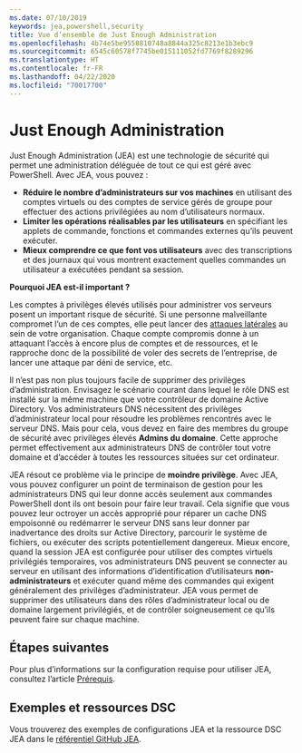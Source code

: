 ```yaml
---
ms.date: 07/10/2019
keywords: jea,powershell,security
title: Vue d’ensemble de Just Enough Administration
ms.openlocfilehash: 4b74e5be9558810748a8844a325c8213e1b3ebc9
ms.sourcegitcommit: 6545c60578f7745be015111052fd7769f8289296
ms.translationtype: HT
ms.contentlocale: fr-FR
ms.lasthandoff: 04/22/2020
ms.locfileid: "70017700"
---
```

# <a name="just-enough-administration"></a>Just Enough Administration

Just Enough Administration (JEA) est une technologie de sécurité qui permet une administration déléguée de tout ce qui est géré avec PowerShell. Avec JEA, vous pouvez :

- **Réduire le nombre d’administrateurs sur vos machines** en utilisant des comptes virtuels ou des comptes de service gérés de groupe pour effectuer des actions privilégiées au nom d’utilisateurs normaux.
- **Limiter les opérations réalisables par les utilisateurs** en spécifiant les applets de commande, fonctions et commandes externes qu’ils peuvent exécuter.
- **Mieux comprendre ce que font vos utilisateurs** avec des transcriptions et des journaux qui vous montrent exactement quelles commandes un utilisateur a exécutées pendant sa session.

**Pourquoi JEA est-il important ?**

Les comptes à privilèges élevés utilisés pour administrer vos serveurs posent un important risque de sécurité. Si une personne malveillante compromet l’un de ces comptes, elle peut lancer des [attaques latérales](https://aka.ms/pth) au sein de votre organisation. Chaque compte compromis donne à un attaquant l’accès à encore plus de comptes et de ressources, et le rapproche donc de la possibilité de voler des secrets de l’entreprise, de lancer une attaque par déni de service, etc.

Il n’est pas non plus toujours facile de supprimer des privilèges d’administration. Envisagez le scénario courant dans lequel le rôle DNS est installé sur la même machine que votre contrôleur de domaine Active Directory. Vos administrateurs DNS nécessitent des privilèges d’administrateur local pour résoudre les problèmes rencontrés avec le serveur DNS. Mais pour cela, vous devez en faire des membres du groupe de sécurité avec privilèges élevés **Admins du domaine**. Cette approche permet effectivement aux administrateurs DNS de contrôler tout votre domaine et d’accéder à toutes les ressources situées sur cet ordinateur.

JEA résout ce problème via le principe de **moindre privilège**. Avec JEA, vous pouvez configurer un point de terminaison de gestion pour les administrateurs DNS qui leur donne accès seulement aux commandes PowerShell dont ils ont besoin pour faire leur travail. Cela signifie que vous pouvez leur octroyer un accès approprié pour réparer un cache DNS empoisonné ou redémarrer le serveur DNS sans leur donner par inadvertance des droits sur Active Directory, parcourir le système de fichiers, ou exécuter des scripts potentiellement dangereux. Mieux encore, quand la session JEA est configurée pour utiliser des comptes virtuels privilégiés temporaires, vos administrateurs DNS peuvent se connecter au serveur en utilisant des informations d’identification d’utilisateurs **non-administrateurs** et exécuter quand même des commandes qui exigent généralement des privilèges d’administrateur. JEA vous permet de supprimer des utilisateurs dans des rôles d’administrateur local ou de domaine largement privilégiés, et de contrôler soigneusement ce qu’ils peuvent faire sur chaque machine.

## <a name="next-steps"></a>Étapes suivantes

Pour plus d’informations sur la configuration requise pour utiliser JEA, consultez l’article [Prérequis](prerequisites.md).

## <a name="samples-and-dsc-resource"></a>Exemples et ressources DSC

Vous trouverez des exemples de configurations JEA et la ressource DSC JEA dans le [référentiel GitHub JEA](https://github.com/PowerShell/JEA).

